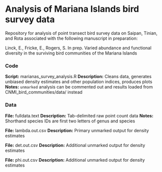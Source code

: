 # Analysis of Mariana Islands bird survey data

Repository for analysis of point transect bird survey data on Saipan, Tinian, and Rota associated with the following manuscript in preparation:

Linck, E., Fricke, E., Rogers, S. In prep. Varied abundance and functional diversity in the surviving bird communities of the Mariana Islands

### Code
**Script:** marianas_survey_analysis.R
**Description:** Cleans data, generates unbiased density estimates and other population indices, produces plots
**Notes:** `unmarked` analysis can be commented out and results loaded from CNMI_bird_communities/data/ instead

### Data
**File:** fulldata.text
**Description:** Tab-delimited raw point count data
**Notes:** Shorthand species IDs are first two letters of genus and species

**File:**  lambda.out.csv 
**Description:** Primary unmarked output for density estimates

**File:**  det.out.csv 
**Description:** Additional unmarked output for density estimates

**File:** phi.out.csv 
**Description:** Additional unmarked output for density estimates
